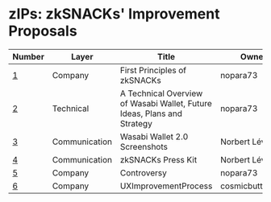 # zIPs: zkSNACKs' Improvement Proposals

| Number                                                                        | Layer         | Title                                                                   | Owner         | Type          | Status   |
|-------------------------------------------------------------------------------|---------------|-------------------------------------------------------------------------|---------------|---------------|----------|
| [1](https://github.com/zkSNACKs/zIPs/blob/master/FirstPrinciples.md)          | Company       | First Principles of zkSNACKs                                            | nopara73      | Process       | Active   |
| [2](https://github.com/zkSNACKs/zIPs/blob/master/TechOverview.md)             | Technical     | A Technical Overview of Wasabi Wallet, Future Ideas, Plans and Strategy | nopara73      | Informational | Obsolete |
| [3](https://github.com/zkSNACKs/zIPs/blob/master/Wasabi2.0%20Screenshots.zip) | Communication | Wasabi Wallet 2.0 Screenshots                                           | Norbert Lévai | Informational | Active   |
| [4](https://github.com/zkSNACKs/zIPs/blob/master/WasabiPressKit.zip)          | Communication | zkSNACKs Press Kit                                                      | Norbert Lévai | Informational | Active   |
| [5](https://github.com/zkSNACKs/zIPs/blob/master/Controversy.md) | Company | Controversy | nopara73 | Process | Active |
| [6](https://github.com/cosmicbutterglue/zIPs/blob/patch-1/UXImprovementProcess.md) | Company | UXImprovementProcess | cosmicbutterglue | Process | Active |
